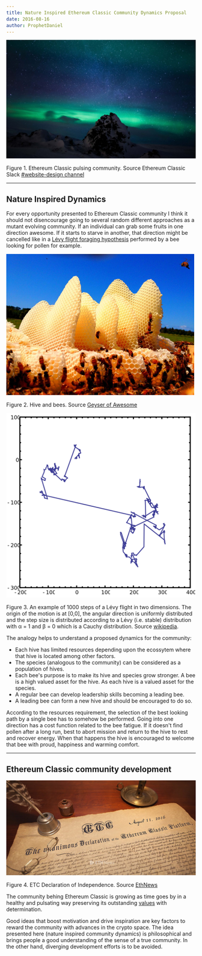```yaml
---
title: Nature Inspired Ethereum Classic Community Dynamics Proposal
date: 2016-08-16
author: ProphetDaniel
---
```


![](./kCoQR5q.jpg)

Figure 1. Ethereum Classic pulsing community. Source Ethereum Classic Slack [#website-design channel](https://ethereumclassic.slack.com/archives/website-design)

-----
## Nature Inspired Dynamics

For every opportunity presented to Ethereum Classic community I think it should not disencourage going to several random different approaches as a mutant evolving community. If an individual can grab some fruits in one direction awesome. If it starts to starve in another, that direction might be cancelled like in a [Lévy flight foraging hypothesis](https://en.wikipedia.org/wiki/L%C3%A9vy_flight_foraging_hypothesis) performed by a bee looking for pollen for example.


![](./KsTJviA.jpg)

Figure 2. Hive and bees. Source [Geyser of Awesome](http://geyserofawesome.com/post/112481764846/bees-are-awesome-they-pollinate-the-crops-we-rely)

![](./LevyFlight.png)

Figure 3. An example of 1000 steps of a Lévy flight in two dimensions. The origin of the motion is at \[0,0\], the angular direction is uniformly distributed and the step size is distributed according to a Lévy (i.e. stable) distribution with α = 1 and β = 0 which is a Cauchy distribution. Source [wikipedia](https://en.wikipedia.org/wiki/L%C3%A9vy_flight).

 The analogy helps to understand a proposed dynamics for the community:
 
- Each hive has limited resources depending upon the ecossytem where that hive is located among other factors.
- The species (analogous to the community) can be considered as a population of hives.
- Each bee's purpose is to make its hive and species grow stronger. A bee is a high valued asset for the hive. As each hive is a valued asset for the species.
- A regular bee can develop leadership skills becoming a leading bee.
- A leading bee can form a new hive and should be encouraged to do so.

According to the resources requirement, the selection of the best looking path by a single bee has to somehow be performed. Going into one direction has a cost function related to the bee fatigue. If it doesn't find pollen after a long run, best to abort mission and return to the hive to rest and recover energy. When that happens the hive is encouraged to welcome that bee with proud, happiness and warming comfort. 

-----
## Ethereum Classic community development


![](./ETC-declaration-of-independence-1024x512-08-11-2016.jpg)

Figure 4. ETC Declaration of Independence. Source [EthNews](http://www.ethnews.com/)

 The community behing Ethereum Classic is growing as time goes by in a healthy and pulsating way preserving its outstanding [values](http://www.ethnews.com/ethereum-classic-declares-their-independence-from-the-foundation) with determination.

Good ideas that boost motivation and drive inspiration are key factors to reward the community with advances in the crypto space. The idea presented here (nature inspired community dynamics) is philosophical and brings people a good understanding of the sense of a true community. In the other hand, diverging development efforts is to be avoided.